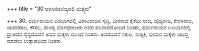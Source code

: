 +++
title = "30 ಅರಸನೆಡವಙ್ಕದಲಿ ಮತ್ಸ್ಯರು"

+++
30. ಧರ್ಮರಾಯನ ಎಡಭಾಗದಲ್ಲಿ ವಿರಾಟರಾಜನ ಸೈನ್ಯ, ವೀರರಾದ  ಕೈಕೆಯ ರಾಜ, ಚೈದ್ಯರಾಜ, ಕೇರಳರಾಜ, ಯವನರಾಜ, ಕೌಸಲ, ಪಾಂಡ್ಯ ಮಾಗಧರಾಜರು ಅವರ ಪರಿವಾರದೊಂದಿಗೆ ನಿಂತರು, ಧರ್ಮರಾಯನ ಬಲಭಾಗದಲ್ಲಿ ದ್ರುಪದನ ಸೈನ್ಯದೊಡನೆ ಅವನ ಮಕ್ಕಳು ಮುಂದೆ ನಿಂತರು. ಅವರೊಡನೆ ನಕುಲ, ಸಾತ್ಯಕಿ, ಭೀಮನ ಮಕ್ಕಳು ಯುದ್ಧ ಮಾಡಲು ಉತ್ಸಾಹದಿಂದ ನಿಂತರು.